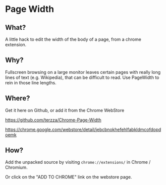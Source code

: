 Page Width
==========

What?
-----

A little hack to edit the width of the body of a page, from a chrome extension.

Why?
----

Fullscreen browsing on a large monitor leaves certain pages with really long lines of text (e.g. Wikipedia), that can be difficult to read. Use PageWidth to rein in those line lengths.

Where?
------

Get it here on Github, or add it from the Chrome WebStore

https://github.com/terzza/Chrome-Page-Width

https://chrome.google.com/webstore/detail/jebcbnokhefehlfabkldmcofdopdoemk

How?
----

Add the unpacked source by visiting `chrome://extensions/` in Chrome / Chromium.

Or click on the "ADD TO CHROME" link on the webstore page.


